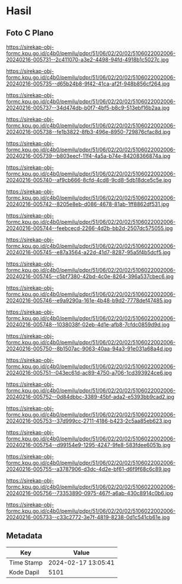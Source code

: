 # Hasil

## Foto C Plano

https://sirekap-obj-formc.kpu.go.id/c4b0/pemilu/pdpr/51/06/02/20/02/5106022002006-20240216-005731--2c411070-a3e2-4498-94fd-4918b1c5027c.jpg

https://sirekap-obj-formc.kpu.go.id/c4b0/pemilu/pdpr/51/06/02/20/02/5106022002006-20240216-005735--d65b24b8-9f42-41ca-af2f-948b856cf264.jpg

https://sirekap-obj-formc.kpu.go.id/c4b0/pemilu/pdpr/51/06/02/20/02/5106022002006-20240216-005737--34d474db-b0f7-4bf5-b8c9-513ebf16b2aa.jpg

https://sirekap-obj-formc.kpu.go.id/c4b0/pemilu/pdpr/51/06/02/20/02/5106022002006-20240216-005738--fe1b3822-8fb3-496e-8950-729876cfac8d.jpg

https://sirekap-obj-formc.kpu.go.id/c4b0/pemilu/pdpr/51/06/02/20/02/5106022002006-20240216-005739--b803eecf-11f4-4a5a-b74e-84208366874a.jpg

https://sirekap-obj-formc.kpu.go.id/c4b0/pemilu/pdpr/51/06/02/20/02/5106022002006-20240216-005740--af9cb666-8cfd-4cd8-9cd8-5db18dce5c5e.jpg

https://sirekap-obj-formc.kpu.go.id/c4b0/pemilu/pdpr/51/06/02/20/02/5106022002006-20240216-005742--8205e8eb-d086-4678-81ab-1ff8862df531.jpg

https://sirekap-obj-formc.kpu.go.id/c4b0/pemilu/pdpr/51/06/02/20/02/5106022002006-20240216-005744--feebcecd-2266-4d2b-bb2d-2507dc575055.jpg

https://sirekap-obj-formc.kpu.go.id/c4b0/pemilu/pdpr/51/06/02/20/02/5106022002006-20240216-005745--e87a3564-a22d-41d7-8287-95a5f4b5dcf5.jpg

https://sirekap-obj-formc.kpu.go.id/c4b0/pemilu/pdpr/51/06/02/20/02/5106022002006-20240216-005745--c5bf7380-42bd-4c0e-8264-396a537cbec6.jpg

https://sirekap-obj-formc.kpu.go.id/c4b0/pemilu/pdpr/51/06/02/20/02/5106022002006-20240216-005746--e9a9290a-161e-4b48-b9d2-7778def47485.jpg

https://sirekap-obj-formc.kpu.go.id/c4b0/pemilu/pdpr/51/06/02/20/02/5106022002006-20240216-005748--1038038f-02eb-4d1e-afb8-7cfdc0859d9d.jpg

https://sirekap-obj-formc.kpu.go.id/c4b0/pemilu/pdpr/51/06/02/20/02/5106022002006-20240216-005750--8b1507ac-9063-40aa-94a3-91e031a68a4d.jpg

https://sirekap-obj-formc.kpu.go.id/c4b0/pemilu/pdpr/51/06/02/20/02/5106022002006-20240216-005751--043ec61d-ac89-4750-a706-1cd393924ce6.jpg

https://sirekap-obj-formc.kpu.go.id/c4b0/pemilu/pdpr/51/06/02/20/02/5106022002006-20240216-005752--0d84dbbc-3389-45bf-ada2-e5393bb9cad2.jpg

https://sirekap-obj-formc.kpu.go.id/c4b0/pemilu/pdpr/51/06/02/20/02/5106022002006-20240216-005753--37d999cc-2711-4186-b423-2c5aa85eb623.jpg

https://sirekap-obj-formc.kpu.go.id/c4b0/pemilu/pdpr/51/06/02/20/02/5106022002006-20240216-005754--d99154e9-1295-4247-9fe8-583fdee6051b.jpg

https://sirekap-obj-formc.kpu.go.id/c4b0/pemilu/pdpr/51/06/02/20/02/5106022002006-20240216-005755--a3787906-d3dc-4d2e-bf61-d6f9f68c6c89.jpg

https://sirekap-obj-formc.kpu.go.id/c4b0/pemilu/pdpr/51/06/02/20/02/5106022002006-20240216-005756--73353890-0975-467f-a6ab-430c8914c0b6.jpg

https://sirekap-obj-formc.kpu.go.id/c4b0/pemilu/pdpr/51/06/02/20/02/5106022002006-20240216-005733--c33c2772-3e7f-4819-8238-0d1c541cb61e.jpg


## Metadata

| Key        | Value               |
| ---------- | ------------------- |
| Time Stamp | 2024-02-17 13:05:41 |
| Kode Dapil | 5101                |



